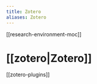 ```yaml
---
title: Zotero
aliases: Zotero
---
```


[[research-environment-moc]]

# [[zotero|Zotero]]

[[zotero-plugins]]


